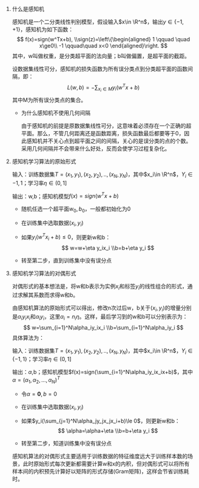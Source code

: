 1. 什么是感知机

   感知机是一个二分类线性判别模型，假设输入$x\in \R^n$，输出$y\in\{-1,+1\}$，感知机为如下函数：
   $$
   f(x)=sign(w^Tx+b),
   \\sign(z)=\left\{\begin{aligned}
   1 \qquad \quad x\ge0\\
   -1 \qquad\quad x<0
   \end{aligned}\right.
   $$
   其中，w叫做权重，是分类超平面的法向量；b叫做偏置，是超平面的截距。

   设数据集线性可分，感知机的损失函数为所有误分类点到分类超平面的函数间隔，即：
   $$
   L(w,b)=-\sum_{x_i\in M}y_i(w^Tx+b)
   $$
   其中M为所有误分类点的集合。

   - 为什么感知机不使用几何间隔

     由于感知机的前提是原数据集线性可分，这意味着必须存在一个正确的超平面。那么，不管几何距离还是函数距离，损失函数最后都要等于0，因此感知机并不关心点到超平面之间的间隔，关心的是误分类的点的个数。采用几何间隔并不会带来什么好处，反而会使学习过程复杂化。

2. 感知机学习算法的原始形式

   输入：训练数据集$T={(x_1,y_1),(x_2,y_2),..,(x_N,y_N)}$，其中$x_i\in \R^n$，$Y_i\in{-1,1}$；学习率$\eta\in(0,1]$

   输出：w,b；感知机模型$f(x)=sign(w^Tx+b)$

   - 随机任选一个超平面$w_0,b_0$，一般都初始化为0

   - 在训练集中选取数据$(x_i,y_i)$

   - 如果$y_i(w^Tx_i+b)\le 0$，则更新w和b：
     $$
     w=w+\eta y_ix_i
     \\b=b+\eta y_i
     $$

   - 转至第二步，直到训练集中没有误分点

3. 感知机学习算法的对偶形式

   对偶形式的基本想法是，将w和b表示为实例$x_i$和标签$y_i$的线性组合的形式，通过求解其系数而求得w和b。

   由感知机算法的原始形式可以得出，修改n次过后w，b关于$(x_i,y_i)$的增量分别是$\alpha_iy_ix_i$和$\alpha_iy_i$，这里$\alpha_i=n_i\eta$。这样，最后学习到的w和b可以分别表示为：
   $$
   w=\sum_{i=1}^N\alpha_iy_ix_i
   \\b=\sum_{i=1}^N\alpha_iy_i
   $$
   具体算法为：

   输入：训练数据集$T={(x_1,y_1),(x_2,y_2),..,(x_N,y_N)}$，其中$x_i\in \R^n$，$Y_i\in\{-1,1\}$；学习率$\eta\in(0,1]$

   输出：$\alpha$,b；感知机模型$f(x)=sign(\sum_{i=1}^N\alpha_iy_ix_ix+b)$，其中$\alpha=(\alpha_1,\alpha_2,...,\alpha_N)^T$

   - 令$\alpha=\boldsymbol 0, b=0$

   - 在训练集中选取数据$(x_i,y_i)$

   - 如果$y_i(\sum_{j=1}^N\alpha_jy_jx_jx_i+b)\le 0$，则更新w和b：
     $$
     \alpha=\alpha+\eta
     \\b=b+\eta y_i
     $$

   - 转至第二步，知道训练集中没有误分点

   感知机算法的对偶形式主要适用于训练数据的特征维度远大于训练样本数的场景，此时原始形式每次更新都需要计算w和x的内积，但对偶形式可以将所有样本间的内积预先计算好以矩阵的形式存储(Gram矩阵)，这样会节省训练耗时。





